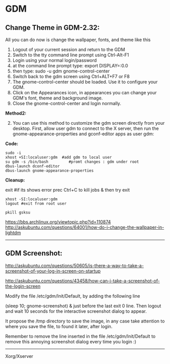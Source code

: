 GDM
===

Change Theme in GDM-2.32:
-------------------------

All you can do now is change the wallpaper, fonts, and theme like this

1. Logout of your current session and return to the GDM
2. Switch to the tty command line prompt using Ctrl-Alt-F1
3. Login using your normal login/password
4. at the command line prompt type: export DISPLAY=:0.0
5. then type: sudo -u gdm gnome-control-center
6. Switch back to the gdm screen using Ctrl+ALT+F7 or F8
7. The gnome-control-center should be loaded. Use it to configure your GDM.
8. Click on the Appearances icon, in appearances you can change your GDM's font, theme and background image.
9. Close the gnome-control-center and login normally.

**Method2:**

2. You can use this method to customize the gdm screen directly from your desktop. First, allow user gdm to connect to the X server, then run the gnome-appearance-properties and gconf-editor apps as user gdm:

**Code:**

    sudo -i
    xhost +SI:localuser:gdm  #add gdm to local user
    su gdm -s /bin/bash         #promt changes : gdm under root
    dbus-launch dconf-editor
    dbus-launch gnome-appearance-properties

**Cleanup:**

exit #if its shows error prec Ctrl+C to kill jobs & then try exit

    xhost -SI:localuser:gdm 
    logout #exit from root user

    pkill gsksu


https://bbs.archlinux.org/viewtopic.php?id=110874
http://askubuntu.com/questions/64001/how-do-i-change-the-wallpaper-in-lightdm


----------


GDM Screenshot:
---------------

http://askubuntu.com/questions/50605/is-there-a-way-to-take-a-screenshot-of-your-log-in-screen-on-startup

http://askubuntu.com/questions/43458/how-can-i-take-a-screenshot-of-the-login-screen

Modify the file /etc/gdm/Init/Default, by adding the following line

(sleep 10; gnome-screenshot) &
just before the last exit 0 line. Then logout and wait 10 seconds for the interactive screenshot dialog to appear.

It propose the /tmp directory to save the image, in any case take attention to where you save the file, to found it later, after login.

Remember to remove the line inserted in the file /etc/gdm/Init/Default to remove this annoying screenshot dialog every time you login :)


----------


Xorg/Xserver



